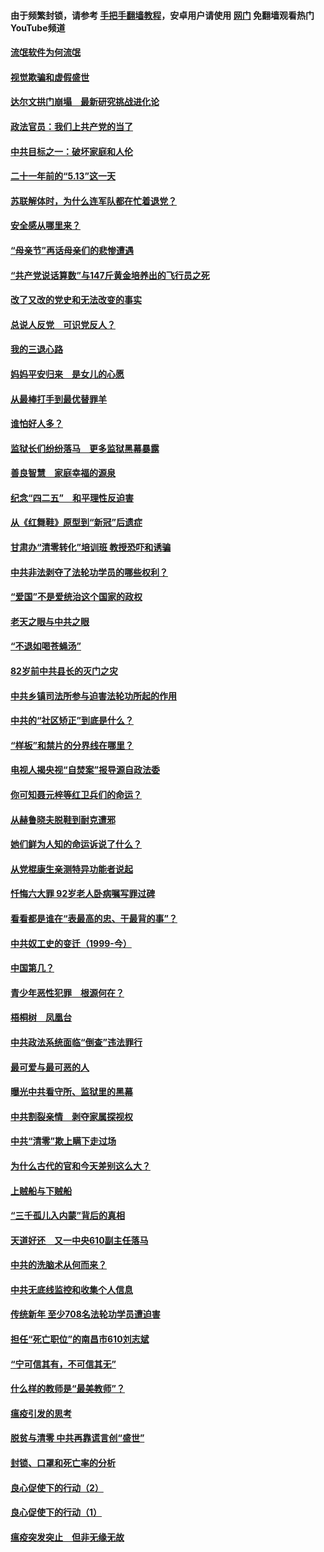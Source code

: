 #### 由于频繁封锁，请参考 [手把手翻墙教程](https://github.com/gfw-breaker/guides/wiki/)，安卓用户请使用 [网门](https://github.com/gfw-breaker/nogfw/blob/master/dl.md?t=06040601) 免翻墙观看热门YouTube频道 

#### [流氓软件为何流氓](../pages/19/426531.md?t=06040601) 

#### [视觉欺骗和虚假盛世](../pages/19/426443.md?t=06040601) 

#### [达尔文拱门崩塌　最新研究挑战进化论](../pages/19/426009.md?t=06040601) 

#### [政法官员：我们上共产党的当了](../pages/19/425351.md?t=06040601) 

#### [中共目标之一：破坏家庭和人伦](../pages/19/424454.md?t=06040601) 

#### [二十一年前的“5.13”这一天](../pages/19/424814.md?t=06040601) 

#### [苏联解体时，为什么连军队都在忙着退党？](../pages/19/424335.md?t=06040601) 

#### [安全感从哪里来？](../pages/19/424336.md?t=06040601) 

#### [“母亲节”再话母亲们的悲惨遭遇](../pages/19/424234.md?t=06040601) 

#### [“共产党说话算数”与147斤黄金培养出的飞行员之死](../pages/19/424115.md?t=06040601) 

#### [改了又改的党史和无法改变的事实](../pages/19/424037.md?t=06040601) 

#### [总说人反党　可识党反人？](../pages/19/423820.md?t=06040601) 

#### [我的三退心路](../pages/19/423876.md?t=06040601) 

#### [妈妈平安归来　是女儿的心愿](../pages/19/423947.md?t=06040601) 

#### [从最棒打手到最优替罪羊](../pages/19/423819.md?t=06040601) 

#### [谁怕好人多？](../pages/19/423774.md?t=06040601) 

#### [监狱长们纷纷落马　更多监狱黑幕暴露](../pages/19/423787.md?t=06040601) 

#### [善良智慧　家庭幸福的源泉](../pages/19/423632.md?t=06040601) 

#### [纪念“四二五”　和平理性反迫害](../pages/19/423660.md?t=06040601) 

#### [从《红舞鞋》原型到“新冠”后遗症](../pages/19/423509.md?t=06040601) 

#### [甘肃办“清零转化”培训班 教授恐吓和诱骗](../pages/19/423498.md?t=06040601) 

#### [中共非法剥夺了法轮功学员的哪些权利？](../pages/19/423392.md?t=06040601) 

#### [“爱国”不是爱统治这个国家的政权](../pages/19/423029.md?t=06040601) 

#### [老天之眼与中共之眼](../pages/19/423378.md?t=06040601) 

#### [“不退如喝苍蝇汤”](../pages/19/423287.md?t=06040601) 

#### [82岁前中共县长的灭门之灾](../pages/19/423055.md?t=06040601) 

#### [中共乡镇司法所参与迫害法轮功所起的作用](../pages/19/423064.md?t=06040601) 

#### [中共的“社区矫正”到底是什么？](../pages/19/422870.md?t=06040601) 

#### [“样板”和禁片的分界线在哪里？](../pages/19/422704.md?t=06040601) 

#### [电视人揭央视“自焚案”报导源自政法委](../pages/19/422770.md?t=06040601) 

#### [你可知聂元梓等红卫兵们的命运？](../pages/19/422848.md?t=06040601) 

#### [从赫鲁晓夫脱鞋到耐克遭邪](../pages/19/422826.md?t=06040601) 

#### [她们鲜为人知的命运诉说了什么？](../pages/19/422754.md?t=06040601) 

#### [从党棍康生亲测特异功能者说起](../pages/19/422657.md?t=06040601) 

#### [忏悔六大罪 92岁老人卧病嘱写罪过碑](../pages/19/422750.md?t=06040601) 

#### [看看都是谁在“表最高的忠、干最背的事”？](../pages/19/422703.md?t=06040601) 

#### [中共奴工史的变迁（1999-今）](../pages/19/422656.md?t=06040601) 

#### [中国第几？](../pages/19/422496.md?t=06040601) 

#### [青少年恶性犯罪　根源何在？](../pages/19/422449.md?t=06040601) 

#### [梧桐树　凤凰台](../pages/19/422442.md?t=06040601) 

#### [中共政法系统面临“倒查”违法罪行](../pages/19/422497.md?t=06040601) 

#### [最可爱与最可恶的人](../pages/19/422448.md?t=06040601) 

#### [曝光中共看守所、监狱里的黑幕](../pages/19/422390.md?t=06040601) 

#### [中共割裂亲情　剥夺家属探视权](../pages/19/422364.md?t=06040601) 

#### [中共“清零”欺上瞒下走过场](../pages/19/422306.md?t=06040601) 

#### [为什么古代的官和今天差别这么大？](../pages/19/422228.md?t=06040601) 

#### [上贼船与下贼船](../pages/19/422276.md?t=06040601) 

#### [“三千孤儿入内蒙”背后的真相](../pages/19/422229.md?t=06040601) 

#### [天道好还　又一中央610副主任落马](../pages/19/422155.md?t=06040601) 

#### [中共的洗脑术从何而来？](../pages/19/422154.md?t=06040601) 

#### [中共无底线监控和收集个人信息](../pages/19/422039.md?t=06040601) 

#### [传统新年 至少708名法轮功学员遭迫害](../pages/19/421946.md?t=06040601) 

#### [担任“死亡职位”的南昌市610刘志斌](../pages/19/421957.md?t=06040601) 

#### [“宁可信其有，不可信其无”](../pages/19/421691.md?t=06040601) 

#### [什么样的教师是“最美教师”？](../pages/19/421755.md?t=06040601) 

#### [瘟疫引发的思考](../pages/19/421594.md?t=06040601) 

#### [脱贫与清零 中共再靠谎言创“盛世”](../pages/19/421590.md?t=06040601) 

#### [封锁、口罩和死亡率的分析](../pages/19/421495.md?t=06040601) 

#### [良心促使下的行动（2）](../pages/19/421361.md?t=06040601) 

#### [良心促使下的行动（1）](../pages/19/421302.md?t=06040601) 

#### [瘟疫突发突止　但非无缘无故](../pages/19/421281.md?t=06040601) 

